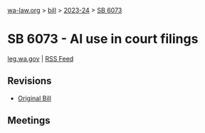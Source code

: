 [wa-law.org](/) > [bill](/bill/) > [2023-24](/bill/2023-24/) > [SB 6073](/bill/2023-24/sb/6073/)

# SB 6073 - AI use in court filings
[leg.wa.gov](https://app.leg.wa.gov/billsummary?BillNumber=6073&Year=2023&Initiative=false) | [RSS Feed](./rss.xml)

## Revisions
* [Original Bill](1/)

## Meetings